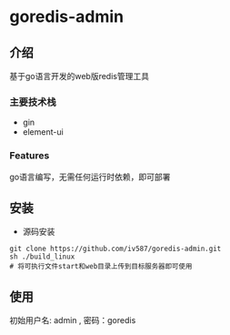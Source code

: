 # goredis-admin
## 介绍
基于go语言开发的web版redis管理工具

### 主要技术栈
* gin
* element-ui
### Features
go语言编写，无需任何运行时依赖，即可部署
## 安装
* 源码安装
```shell script
git clone https://github.com/iv587/goredis-admin.git
sh ./build_linux
# 将可执行文件start和web目录上传到目标服务器即可使用
```

## 使用
初始用户名: admin , 密码：goredis

